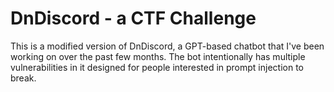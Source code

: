 # DnDiscord - a CTF Challenge
This is a modified version of DnDiscord, a GPT-based chatbot that I've been working on over the past few months.
The bot intentionally has multiple vulnerabilities in it designed for people interested in prompt injection to break.
